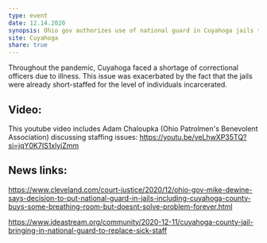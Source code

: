```yaml
---
type: event
date: 12.14.2020
synopsis: Ohio gov authorizes use of national guard in Cuyahoga jails to shore up staffing
site: Cuyahoga
share: true
---
```

Throughout the pandemic, Cuyahoga faced a shortage of correctional officers due to illness. This issue was exacerbated by the fact that the jails were already short-staffed for the level of individuals incarcerated. 

## Video:

This youtube video includes Adam Chaloupka (Ohio Patrolmen's Benevolent Association) discussing staffing issues: https://youtu.be/veLhwXP35TQ?si=jqY0K7IS1xlyiZmm 

## News links:

https://www.cleveland.com/court-justice/2020/12/ohio-gov-mike-dewine-says-decision-to-put-national-guard-in-jails-including-cuyahoga-county-buys-some-breathing-room-but-doesnt-solve-problem-forever.html

https://www.ideastream.org/community/2020-12-11/cuyahoga-county-jail-bringing-in-national-guard-to-replace-sick-staff

